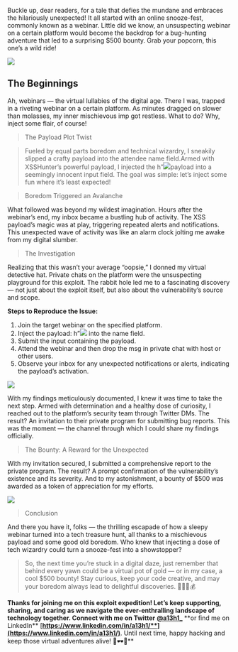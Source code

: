 Buckle up, dear readers, for a tale that defies the mundane and embraces the hilariously unexpected! It all started with an online snooze-fest, commonly known as a webinar. Little did we know, an unsuspecting webinar on a certain platform would become the backdrop for a bug-hunting adventure that led to a surprising $500 bounty. Grab your popcorn, this one’s a wild ride!

![](https://miro.medium.com/v2/resize:fit:700/1*RGrVnJ2DenVK8eknLexlxg.png)

## The Beginnings

Ah, webinars — the virtual lullabies of the digital age. There I was, trapped in a riveting webinar on a certain platform. As minutes dragged on slower than molasses, my inner mischievous imp got restless. What to do? Why, inject some flair, of course!

> The Payload Plot Twist

> Fueled by equal parts boredom and technical wizardry, I sneakily slipped a crafty payload into the attendee name field.Armed with XSSHunter’s powerful payload, I injected the h”<img src=x onerror=alert(document.cookie)>payload into a seemingly innocent input field. The goal was simple: let’s inject some fun where it’s least expected!

> Boredom Triggered an Avalanche

What followed was beyond my wildest imagination. Hours after the webinar’s end, my inbox became a bustling hub of activity. The XSS payload’s magic was at play, triggering repeated alerts and notifications. This unexpected wave of activity was like an alarm clock jolting me awake from my digital slumber.

> The Investigation

Realizing that this wasn’t your average “oopsie,” I donned my virtual detective hat. Private chats on the platform were the unsuspecting playground for this exploit. The rabbit hole led me to a fascinating discovery — not just about the exploit itself, but also about the vulnerability’s source and scope.

**Steps to Reproduce the Issue:**

1. Join the target webinar on the specified platform.
2. Inject the payload: h”<img src=x onerror=alert(document.cookie)> into the name field.
3. Submit the input containing the payload.
4. Attend the webinar and then drop the msg in private chat with host or other users.
5. Observe your inbox for any unexpected notifications or alerts, indicating the payload’s activation.

![](https://miro.medium.com/v2/resize:fit:700/1*zFUpar4tCR-mxM90OSO9cA.png)

With my findings meticulously documented, I knew it was time to take the next step. Armed with determination and a healthy dose of curiosity, I reached out to the platform’s security team through Twitter DMs. The result? An invitation to their private program for submitting bug reports. This was the moment — the channel through which I could share my findings officially.

> The Bounty: A Reward for the Unexpected

With my invitation secured, I submitted a comprehensive report to the private program. The result? A prompt confirmation of the vulnerability’s existence and its severity. And to my astonishment, a bounty of $500 was awarded as a token of appreciation for my efforts.

![](https://miro.medium.com/v2/resize:fit:480/1*10-sisqwWIuunQWZgf9UTg.gif)

> Conclusion

And there you have it, folks — the thrilling escapade of how a sleepy webinar turned into a tech treasure hunt, all thanks to a mischievous payload and some good old boredom. Who knew that injecting a dose of tech wizardry could turn a snooze-fest into a showstopper?

> So, the next time you’re stuck in a digital daze, just remember that behind every yawn could be a virtual pot of gold — or in my case, a cool $500 bounty! Stay curious, keep your code creative, and may your boredom always lead to delightful discoveries. 🎉🕵️‍♂️💰

**Thanks for joining me on this exploit expedition! Let’s keep supporting, sharing, and caring as we navigate the ever-enthralling landscape of technology together. Connect with me on Twitter** [**@a13h1_**](https://twitter.com/a13h1_) **or find me on LinkedIn** [**https://www.linkedin.com/in/a13h1/**](https://www.linkedin.com/in/a13h1/)**. Until next time, happy hacking and keep those virtual adventures alive! 🚀🕶️👾**

